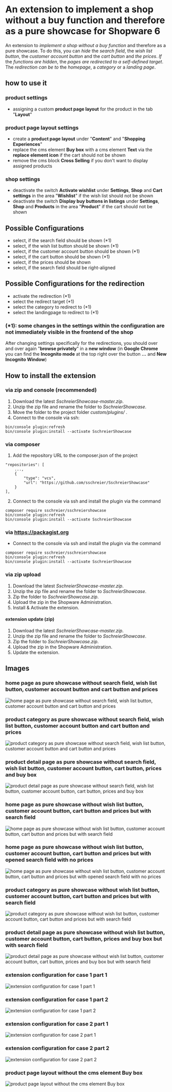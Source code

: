 # An extension to implement a shop without a buy function and therefore as a pure showcase for Shopware 6

An extension to _implement a shop without a buy function_ and therefore as a pure showcase. To do this, you can _hide_ the _search field_, the _wish list button_, the _customer account button_ and the _cart button_ and _the prices_. _If_ the _functions are hidden_, the _pages are redirected to a self-defined target_. The _redirection can be to_ the _homepage_, a _category_ or a _landing page_.

## how to use it

### product settings

- assigning a custom **product page layout** for the product in the tab "**Layout**"

### product page layout settings

- create a **product page layout** under "**Content**" and "**Shopping Experiences**"
- replace the cms element **Buy box** with a cms element **Text** via the **replace element icon** if the cart should not be shown
- remove the cms block **Cross Selling** if you don't want to display assigned products

### shop settings

- deactivate the switch **Activate wishlist** under **Settings**, **Shop** and **Cart settings** in the area "**Wishlist**" if the wish list should not be shown
- deactivate the switch **Display buy buttons in listings** under **Settings**, **Shop** and **Products** in the area "**Product**" if the cart should not be shown

## Possible Configurations
- select, if the search field should be shown (*1)
- select, if the wish list button should be shown (*1)
- select, if the customer account button should be shown (*1)
- select, if the cart button should be shown (*1)
- select, if the prices should be shown
- select, if the search field should be right-aligned

## Possible Configurations for the redirection
- activate the redirection (*1)
- select the redirect target (*1)
- select the category to redirect to (*1)
- select the landingpage to redirect to (*1)

### (*1): some changes in the settings within the configuration are not immediately visible in the frontend of the shop
After changing settings specifically for the redirections, you should over and over again "**browse privately**" in a **new window** (in **Google Chrome** you can find the **Incognito mode** at the top right over the button **...** and **New Incognito Window**)

## How to install the extension
### via zip and console (recommended)
1. Download the latest _SschreierShowcase-master.zip_.
2. Unzip the zip file and rename the folder to _SschreierShowcase_.
3. Move the folder to the project folder _custom/plugins/_ .
4. Connect to the console via ssh:

```
bin/console plugin:refresh
bin/console plugin:install --activate SschreierShowcase
```

### via composer
1. Add the repository URL to the composer.json of the project
```
"repositories": [
    ...,
    {
        "type": "vcs",
        "url": "https://github.com/sschreier/SschreierShowcase"
    }
],
```

2. Connect to the console via ssh and install the plugin via the command
```
composer require sschreier/sschreiershowcase
bin/console plugin:refresh
bin/console plugin:install --activate SschreierShowcase
```

### via https://packagist.org
 - Connect to the console via ssh and install the plugin via the command

 ```
composer require sschreier/sschreiershowcase
bin/console plugin:refresh
bin/console plugin:install --activate SschreierShowcase
```

### via zip upload
1. Download the latest _SschreierShowcase-master.zip_.
2. Unzip the zip file and rename the folder to _SschreierShowcase_.
3. Zip the folder to _SschreierShowcase.zip_.
4. Upload the zip in the Shopware Administration.
5. Install & Activate the extension.

#### extension update (zip)
1. Download the latest _SschreierShowcase-master.zip_.
2. Unzip the zip file and rename the folder to _SschreierShowcase_.
3. Zip the folder to _SschreierShowcase.zip_.
4. Upload the zip in the Shopware Administration.
5. Update the extension.

## Images

### home page as pure showcase without search field, wish list button, customer account button and cart button and prices

![home page as pure showcase without search field, wish list button, customer account button and cart button and prices](https://www.sebastianschreier.de/plugins/SschreierShowcase/SschreierShowcase-Image1.jpg)

### product category as pure showcase without search field, wish list button, customer account button and cart button and prices

![product category as pure showcase without search field, wish list button, customer account button and cart button and prices](https://www.sebastianschreier.de/plugins/SschreierShowcase/SschreierShowcase-Image2.jpg)

### product detail page as pure showcase without search field, wish list button, customer account button, cart button, prices and buy box

![product detail page as pure showcase without search field, wish list button, customer account button, cart button, prices and buy box](https://www.sebastianschreier.de/plugins/SschreierShowcase/SschreierShowcase-Image3.jpg)

### home page as pure showcase without wish list button, customer account button, cart button and prices but with search field

![home page as pure showcase without wish list button, customer account button, cart button and prices but with search field](https://www.sebastianschreier.de/plugins/SschreierShowcase/SschreierShowcase-Image4.jpg)

### home page as pure showcase without wish list button, customer account button, cart button and prices but with opened search field with no prices

![home page as pure showcase without wish list button, customer account button, cart button and prices but with opened search field with no prices](https://www.sebastianschreier.de/plugins/SschreierShowcase/SschreierShowcase-Image5.jpg)

### product category as pure showcase without wish list button, customer account button, cart button and prices but with search field

![product category as pure showcase without wish list button, customer account button, cart button and prices but with search field](https://www.sebastianschreier.de/plugins/SschreierShowcase/SschreierShowcase-Image6.jpg)

### product detail page as pure showcase without wish list button, customer account button, cart button, prices and buy box but with search field

![product detail page as pure showcase without wish list button, customer account button, cart button, prices and buy box but with search field](https://www.sebastianschreier.de/plugins/SschreierShowcase/SschreierShowcase-Image7.jpg)

### extension configuration for case 1 part 1

![extension configuration for case 1 part 1](https://www.sebastianschreier.de/plugins/SschreierShowcase/SschreierShowcase-Image8.jpg)

### extension configuration for case 1 part 2

![extension configuration for case 1 part 2](https://www.sebastianschreier.de/plugins/SschreierShowcase/SschreierShowcase-Image9.jpg)

### extension configuration for case 2 part 1

![extension configuration for case 2 part 1](https://www.sebastianschreier.de/plugins/SschreierShowcase/SschreierShowcase-Image10.jpg)

### extension configuration for case 2 part 2

![extension configuration for case 2 part 2](https://www.sebastianschreier.de/plugins/SschreierShowcase/SschreierShowcase-Image11.jpg)

### product page layout without the cms element Buy box

![product page layout without the cms element Buy box](https://www.sebastianschreier.de/plugins/SschreierShowcase/SschreierShowcase-Image12.jpg)
